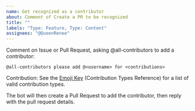 ```yaml
---
name: Get recognized as a contributor
about: Comment of Create a PR to be recognized
title: ""
labels: "Type: Feature, Type: Content"
assignees: "@QueenRenee"
---
```



Comment on Issue or Pull Request, asking @all-contributors to add a contributor:

```
@all-contributors please add @<username> for <contributions>

```
Contribution: See the [Emoji Key](https://allcontributors.org/docs/en/emoji-key) (Contribution Types Reference) for a list of valid contribution types.

The bot will then create a Pull Request to add the contributor, then reply with the pull request details.